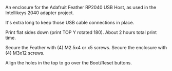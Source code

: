 An enclosure for the Adafruit Feather RP2040 USB Host, as used in the Intellikeys 2040 adapter project.

It's extra long to keep those USB cable connections in place.

Print flat sides down (print TOP Y rotated 180). About 2 hours total print time.

Secure the Feather with (4) M2.5x4 or x5 screws.
Secure the enclosure with (4) M3x12 screws.

Align the holes in the top to go over the Boot/Reset buttons.
